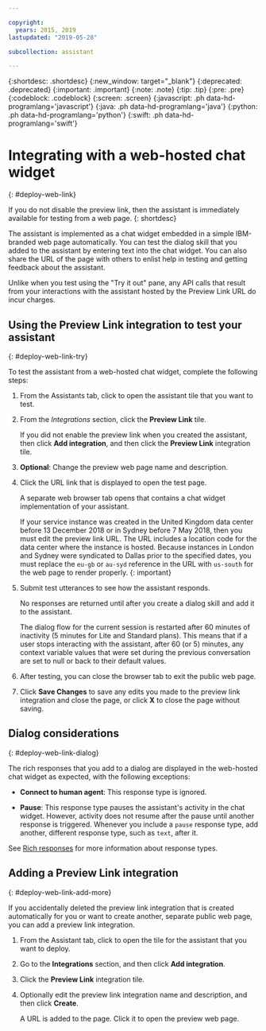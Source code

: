 ```yaml
---

copyright:
  years: 2015, 2019
lastupdated: "2019-05-28"

subcollection: assistant

---
```


{:shortdesc: .shortdesc}
{:new_window: target="_blank"}
{:deprecated: .deprecated}
{:important: .important}
{:note: .note}
{:tip: .tip}
{:pre: .pre}
{:codeblock: .codeblock}
{:screen: .screen}
{:javascript: .ph data-hd-programlang='javascript'}
{:java: .ph data-hd-programlang='java'}
{:python: .ph data-hd-programlang='python'}
{:swift: .ph data-hd-programlang='swift'}

# Integrating with a web-hosted chat widget
{: #deploy-web-link}

If you do not disable the preview link, then the assistant is immediately available for testing from a web page.
{: shortdesc}

The assistant is implemented as a chat widget embedded in a simple IBM-branded web page automatically. You can test the dialog skill that you added to the assistant by entering text into the chat widget. You can also share the URL of the page with others to enlist help in testing and getting feedback about the assistant.

Unlike when you test using the "Try it out" pane, any API calls that result from your interactions with the assistant hosted by the Preview Link URL do incur charges.

## Using the Preview Link integration to test your assistant
{: #deploy-web-link-try}

To test the assistant from a web-hosted chat widget, complete the following steps:

1.  From the Assistants tab, click to open the assistant tile that you want to test.

1.  From the *Integrations* section, click the **Preview Link** tile.

    If you did not enable the preview link when you created the assistant, then click **Add integration**, and then click the **Preview Link** integration tile.

1.  **Optional**: Change the preview web page name and description.

1.  Click the URL link that is displayed to open the test page.

    A separate web browser tab opens that contains a chat widget implementation of your assistant.

    If your service instance was created in the United Kingdom data center before 13 December 2018 or in Sydney before 7 May 2018, then you must edit the preview link URL. The URL includes a location code for the data center where the instance is hosted. Because instances in London and Sydney were syndicated to Dallas prior to the specified dates, you must replace the `eu-gb` or `au-syd` reference in the URL with `us-south` for the web page to render properly.
    {: important}

1.  Submit test utterances to see how the assistant responds.

    No responses are returned until after you create a dialog skill and add it to the assistant.

    The dialog flow for the current session is restarted after 60 minutes of inactivity (5 minutes for Lite and Standard plans). This means that if a user stops interacting with the assistant, after 60 (or 5) minutes, any context variable values that were set during the previous conversation are set to null or back to their default values.

1.  After testing, you can close the browser tab to exit the public web page.

1.  Click **Save Changes** to save any edits you made to the preview link integration and close the page, or click **X** to close the page without saving.

## Dialog considerations
{: #deploy-web-link-dialog}

The rich responses that you add to a dialog are displayed in the web-hosted chat widget as expected, with the following exceptions:

- **Connect to human agent**: This response type is ignored.

- **Pause**: This response type pauses the assistant's activity in the chat widget. However, activity does not resume after the pause until another response is triggered. Whenever you include a `pause` response type, add another, different response type, such as `text`, after it.

See [Rich responses](/docs/services/assistant?topic=assistant-dialog-overview#dialog-overview-multimedia) for more information about response types.

## Adding a Preview Link integration
{: #deploy-web-link-add-more}

If you accidentally deleted the preview link integration that is created automatically for you or want to create another, separate public web page, you can add a preview link integration.

1.  From the Assistant tab, click to open the tile for the assistant that you want to deploy.

1.  Go to the **Integrations** section, and then click **Add integration**.

1.  Click the **Preview Link** integration tile.

1.  Optionally edit the preview link integration name and description, and then click **Create**.

    A URL is added to the page. Click it to open the preview web page.
